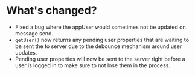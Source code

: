 # What's changed?
- Fixed a bug where the appUser would sometimes not be updated on message send.
- `getUser()` now returns any pending user properties that are waiting to be sent the to server due to the debounce mechanism around user updates.
- Pending user properties will now be sent to the server right before a user is logged in to make sure to not lose them in the process.
